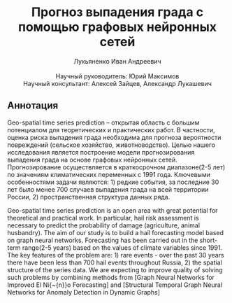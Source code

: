 <div align="center">
  <H1>
    Прогноз выпадения града с помощью графовых нейронных сетей
  </H1>
  Лукьяненко Иван Андреевич
</div><br>
<div align="center">
  Научный руководитель: Юрий Максимов <br>
  Научный консультант: Алексей Зайцев, Александр Лукашевич
</div>

## Аннотация
Geo-spatial time series prediction – открытая область с большим потенциалом для теоретических и практических работ. В частности, оценка риска выпадения града необходима для прогноза вероятности повреждений (сельское хозяйство, животноводство). Целью нашего исследования является построение модели прогнозирования выпадения града на основе графовых нейронных сетей. Прогнозирование осуществляется в краткосрочном диапазоне(2-5 лет) по значениям климатических переменных с 1991 года. Ключевыми особенностями задачи являются: 1) редкие события, за последние 30 лет было менее 700 случаев выпадения града на всей территории России, 2) пространственная структура данных ряда.

Geo-spatial time series prediction is an open area with great potential for theoretical and practical work. In particular, hail risk assessment is necessary to predict the probability of damage (agriculture, animal husbandry). The aim of our study is to build a hail forecasting model based on graph neural networks. Forecasting has been carried out in the short-term range(2-5 years) based on the values of climate variables since 1991. The key features of the problem are: 1) rare events - over the past 30 years there have been less than 700 hail events throughout Russia, 2) the spatial structure of the series data. We are expecting to improve quality of solving such problems by combining methods from [Graph Neural Networks for Improved El Ni{\~{n}}o Forecasting] and [Structural Temporal Graph Neural Networks for Anomaly Detection in Dynamic Graphs]

